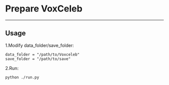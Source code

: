 Prepare VoxCeleb
===========================


****

## **Usage**
1.Modify data_folder/save_folder:
```
data_folder = "/path/to/Voxceleb"
save_folder = "/path/to/save"
```
2.Run:
```
python ./run.py
```
